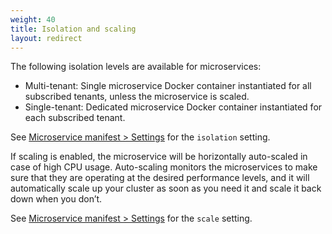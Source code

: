 ```yaml
---
weight: 40
title: Isolation and scaling
layout: redirect
---
```


The following isolation levels are available for microservices:

* Multi-tenant: Single microservice Docker container instantiated for all subscribed tenants, unless the microservice is scaled.
* Single-tenant: Dedicated microservice Docker container instantiated for each subscribed tenant.

See [Microservice manifest > Settings](#settings) for the `isolation` setting.

If scaling is enabled, the microservice will be horizontally auto-scaled in case of high CPU usage. Auto-scaling monitors the microservices to make sure that they are operating at the desired performance levels, and it will automatically scale up your cluster as soon as you need it and scale it back down when you don’t.

See [Microservice manifest > Settings](#manifest) for the `scale` setting.
